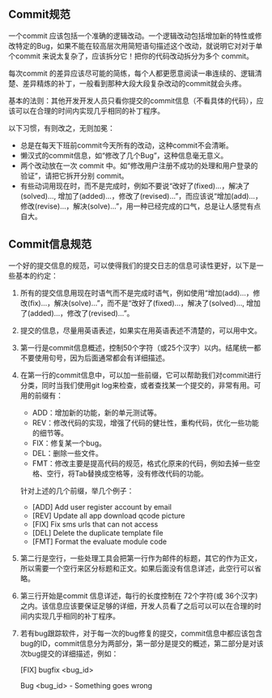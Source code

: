 ## Commit规范

一个commit 应该包括一个准确的逻辑改动。一个逻辑改动包括增加新的特性或修改特定的Bug，如果不能在较高层次用简短语句描述这个改动，就说明它对对于单个commit 来说太复杂了，应该拆分它！把你的代码改动拆分为多个 commit。

每次commit 的差异应该尽可能的简练，每个人都更愿意阅读一串连续的、逻辑清楚、差异精炼的补丁，一般看到那种大段大段复杂改动的commit就会头疼。

基本的法则：其他开发开发人员只看你提交的commit信息（不看具体的代码），应该可以在合理的时间内实现几乎相同的补丁程序。

以下习惯，有则改之，无则加冕：
- 总是在每天下班前commit今天所有的改动，这种commit不会清晰。
- 懒汉式的commit信息，如“修改了几个Bug”，这种信息毫无意义。
- 两个改动放在一次 commit 中。如“修改用户注册不成功的处理和用户登录的验证”，请把它拆开分别 commit。
- 有些动词用现在时，而不是完成时，例如不要说“改好了(fixed)…，解决了(solved)…, 增加了(added)…，修改了(revised)…”，而应该说“增加(add)…，修改(revise)…，解决(solve)…”，用一种已经完成的口气，总是让人感觉有点自大。

## Commit信息规范
一个好的提交信息的规范，可以使得我们的提交日志的信息可读性更好，以下是一些基本的约定：

1. 所有的提交信息用现在时语气而不是完成时语气，例如使用“增加(add)…，修改(fix)…，解决(solve)…”，而不是“改好了(fixed)…，解决了(solved)…, 增加了(added)…，修改了(revised)…”。
2. 提交的信息，尽量用英语表述，如果实在用英语表述不清楚的，可以用中文。
3. 第一行是commit信息概述，控制50个字符（或25个汉字）以内。结尾统一都不要使用句号，因为后面通常都会有详细描述。
4. 在第一行的commit信息中，可以加一些前缀，它可以帮助我们对commit进行分类，同时当我们使用git log来检查，或者查找某一个提交的，非常有用。可用的前缀有：
    - ADD：增加新的功能，新的单元测试等。
    - REV：修改代码的实现，增强了代码的健壮性，重构代码，优化一些功能的细节等。
    - FIX：修复某一个bug。
    - DEL：删除一些文件。
    - FMT：修改主要是提高代码的规范，格式化原来的代码，例如去掉一些空格、空行，将Tab替换成空格等，没有修改代码的功能。

    针对上述的几个前缀，举几个例子：
    - [ADD] Add user register account by email
    - [REV] Update all app download qcode picture
    - [FIX] Fix sms urls that can not access
    - [DEL] Delete the duplicate template file
    - [FMT] Format the evaluate module code
5. 第二行是空行，一些处理工具会把第一行作为邮件的标题，其它的作为正文，所以需要一个空行来区分标题和正文。如果后面没有信息详述，此空行可以省略。
6. 第三行开始是commit 信息详述，每行的长度控制在 72个字符(或 36个汉字)之内。该信息应该要保证足够的详细，开发人员看了之后可以可以在合理的时间内实现几乎相同的补丁程序。
7. 若有bug跟踪软件，对于每一次的bug修复的提交，commit信息中都应该包含bug的ID，commit信息分为两部分，第一部分是提交的概述，第二部分是对该次bug提交的详细描述，例如：

    [FIX] bugfix <bug_id>

    Bug <bug_id> - Something goes wrong
